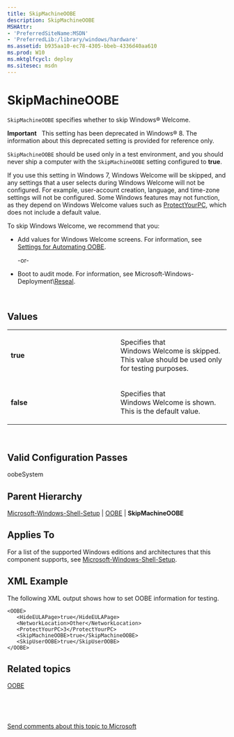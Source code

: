```yaml
---
title: SkipMachineOOBE
description: SkipMachineOOBE
MSHAttr:
- 'PreferredSiteName:MSDN'
- 'PreferredLib:/library/windows/hardware'
ms.assetid: b935aa10-ec78-4305-bbeb-4336d40aa610
ms.prod: W10
ms.mktglfcycl: deploy
ms.sitesec: msdn
---
```


# SkipMachineOOBE


`SkipMachineOOBE` specifies whether to skip Windows® Welcome.

**Important**  
This setting has been deprecated in Windows® 8. The information about this deprecated setting is provided for reference only.

`SkipMachineOOBE` should be used only in a test environment, and you should never ship a computer with the `SkipMachineOOBE` setting configured to **true**.

If you use this setting in Windows 7, Windows Welcome will be skipped, and any settings that a user selects during Windows Welcome will not be configured. For example, user-account creation, language, and time-zone settings will not be configured. Some Windows features may not function, as they depend on Windows Welcome values such as [ProtectYourPC](protectyourpc-win7-microsoft-windows-shell-setupoobeprotectyourpc.md), which does not include a default value.

To skip Windows Welcome, we recommend that you:

-   Add values for Windows Welcome screens. For information, see [Settings for Automating OOBE](http://go.microsoft.com/fwlink/p/?linkid=206674).

    -or-

-   Boot to audit mode. For information, see Microsoft-Windows-Deployment\\[Reseal](reseal-win7-microsoft-windows-deploymentreseal.md).

 

## Values


<table>
<colgroup>
<col width="50%" />
<col width="50%" />
</colgroup>
<tbody>
<tr class="odd">
<td><p><strong>true</strong></p></td>
<td><p>Specifies that Windows Welcome is skipped. This value should be used only for testing purposes.</p></td>
</tr>
<tr class="even">
<td><p><strong>false</strong></p></td>
<td><p>Specifies that Windows Welcome is shown. This is the default value.</p></td>
</tr>
</tbody>
</table>

 

## Valid Configuration Passes


oobeSystem

## Parent Hierarchy


[Microsoft-Windows-Shell-Setup](microsoft-windows-shell-setup-win7-microsoft-windows-shell-setup.md) | [OOBE](oobe-win7-microsoft-windows-shell-setupoobe.md) | **SkipMachineOOBE**

## Applies To


For a list of the supported Windows editions and architectures that this component supports, see [Microsoft-Windows-Shell-Setup](microsoft-windows-shell-setup-win7-microsoft-windows-shell-setup.md).

## XML Example


The following XML output shows how to set OOBE information for testing.

``` syntax
<OOBE>
   <HideEULAPage>true</HideEULAPage>
   <NetworkLocation>Other</NetworkLocation>
   <ProtectYourPC>3</ProtectYourPC>
   <SkipMachineOOBE>true</SkipMachineOOBE>
   <SkipUserOOBE>true</SkipUserOOBE>
</OOBE>
```

## Related topics


[OOBE](oobe-win7-microsoft-windows-shell-setupoobe.md)

 

 

[Send comments about this topic to Microsoft](mailto:wsddocfb@microsoft.com?subject=Documentation%20feedback%20%5Bp_unattend\p_unattend%5D:%20SkipMachineOOBE%20%20RELEASE:%20%2810/3/2016%29&body=%0A%0APRIVACY%20STATEMENT%0A%0AWe%20use%20your%20feedback%20to%20improve%20the%20documentation.%20We%20don't%20use%20your%20email%20address%20for%20any%20other%20purpose,%20and%20we'll%20remove%20your%20email%20address%20from%20our%20system%20after%20the%20issue%20that%20you're%20reporting%20is%20fixed.%20While%20we're%20working%20to%20fix%20this%20issue,%20we%20might%20send%20you%20an%20email%20message%20to%20ask%20for%20more%20info.%20Later,%20we%20might%20also%20send%20you%20an%20email%20message%20to%20let%20you%20know%20that%20we've%20addressed%20your%20feedback.%0A%0AFor%20more%20info%20about%20Microsoft's%20privacy%20policy,%20see%20http://privacy.microsoft.com/default.aspx. "Send comments about this topic to Microsoft")






